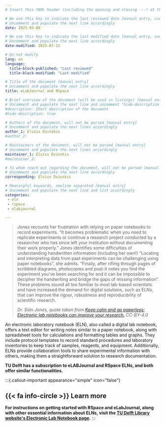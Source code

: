 ```yaml
---
# Insert this YAML header (including the opening and closing ---) at the beginning of the document and fill it out accordingly

# We use this key to indicate the last reviewed date [manual entry, use YYYY-MM-DD]
# Uncomment and populate the next line accordingly
date: 2025-05-08

# We use this key to indicate the last modified date [manual entry, use YYYY-MM-DD]
# Uncomment and populate the next line accordingly
date-modified: 2025-07-11

# Do not modify
lang: en
language: 
  title-block-published: "Last reviewed"
  title-block-modified: "Last modified"

# Title of the document [manual entry]
# Uncomment and populate the next line accordingly
title: eLabJournal and RSpace

# Brief overview of the document (will be used in listings) [manual entry]
# Uncomment and populate the next line and uncomment "hide-description: true".
#description: Short description of the document
#hide-description: true

# Authors of the document, will not be parsed [manual entry]
# Uncomment and populate the next lines accordingly
author_1: Elviss Dvinskis
#author_2:

# Maintainers of the document, will not be parsed [manual entry]
# Uncomment and populate the next lines accordingly
maintainer_1: Elviss Dvinskis
#maintainer_2:

# To whom reach out regarding the document, will not be parsed [manual entry]
# Uncomment and populate the next line accordingly
corresponding: Elviss Dvinskis

# Meaningful keywords, newline separated [manual entry]
# Uncomment and populate the next line and list accordingly
categories: 
 - eln
 - rspace
 - elabjournal

---
```


> Jones recounts her frustration with relying on paper notebooks to record experiments. “It becomes problematic when you need to replicate experiments or continue a research project conducted by a researcher who has since left your institution without documenting their work properly.” Jones identifies some difficulties of understanding handwritten information (including her own!) “Locating and interpreting data from past experiments can be challenging using paper notebooks”, she admits. “Finally, after rifling through pages of scribbled diagrams, photocopies and post-it notes you find the experiment you’ve been searching for and it can be impossible to decipher the handwriting and bridge the gaps of missing information”. These problems sound all too familiar to most lab-based scientists and have increased the demand for digital solutions, such as ELNs, that can improve the rigour, robustness and reproducibility of scientific research.
>
> *Dr. Siân Jones, quote taken from [Keep calm and go paperless: Electronic lab notebooks can improve your research.](https://openworking.wordpress.com/2019/07/05/keep-calm-and-go-paperless-electronic-lab-notebooks-can-improve-your-research/) CC-BY-4.0*

An electronic laboratory notebook (ELN), also called a digital lab notebook, offers a text editor for writing notes similar to a paper notebook, along with spreadsheet tools for calculations and formatting tables and graphs. They include protocol templates to record standard procedures and laboratory inventories to keep track of samples, reagents, and equipment. Additionally, ELNs provide collaboration tools to share experimental information with others, making them a straightforward solution to research documentation.

**TU Delft has a subscription to eLABJournal and RSpace ELNs, and both offer similar functionalities.**

<!-- Both RSpace and eLabJournal include built-in laboratory *Inventory modules* for tracking samples and managing protocols. TU Delft provides a different tool called _**Lab Servant**_ that offers comparable functionality while adhering to health, safety and environmental regulations specific to TU Delft, and connects with existing TU Delft systems and workflows. In some cases, you might need to use *Lab Servant* rather than the *Inventory features* in the ELNs. -->

:::{.callout-important appearance="simple" icon="false"}
## {{< fa info-circle >}} Learn more
**For instructions on getting started with RSpace and eLabJournal, along with other essential information about ELNs, visit the [TU Delft Library website's Electronic Lab Notebook page](https://www.tudelft.nl/en/library/current-topics/research-data-management/r/manage/electronic-lab-notebook).**
:::


